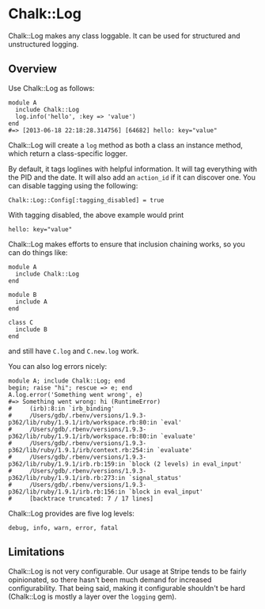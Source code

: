 # Chalk::Log

Chalk::Log makes any class loggable. It can be used for structured
and unstructured logging.

## Overview

Use Chalk::Log as follows:

    module A
      include Chalk::Log
      log.info('hello', :key => 'value')
    end
    #=> [2013-06-18 22:18:28.314756] [64682] hello: key="value"

Chalk::Log will create a `log` method as both a class an instance
method, which return a class-specific logger.

By default, it tags loglines with helpful information. It will tag everything with the PID and the date. It will also add an `action_id` if it can discover one. You can disable
tagging using the following:

    Chalk::Log::Config[:tagging_disabled] = true

With tagging disabled, the above example would print 

    hello: key="value"

Chalk::Log makes efforts to ensure that inclusion chaining works, so you
can do things like:

    module A
      include Chalk::Log
    end

    module B
      include A
    end

    class C
      include B
    end

and still have `C.log` and `C.new.log` work.

You can also log errors nicely:

    module A; include Chalk::Log; end
    begin; raise "hi"; rescue => e; end
    A.log.error('Something went wrong', e)
    #=> Something went wrong: hi (RuntimeError)
    #     (irb):8:in `irb_binding'
    #     /Users/gdb/.rbenv/versions/1.9.3-p362/lib/ruby/1.9.1/irb/workspace.rb:80:in `eval'
    #     /Users/gdb/.rbenv/versions/1.9.3-p362/lib/ruby/1.9.1/irb/workspace.rb:80:in `evaluate'
    #     /Users/gdb/.rbenv/versions/1.9.3-p362/lib/ruby/1.9.1/irb/context.rb:254:in `evaluate'
    #     /Users/gdb/.rbenv/versions/1.9.3-p362/lib/ruby/1.9.1/irb.rb:159:in `block (2 levels) in eval_input'
    #     /Users/gdb/.rbenv/versions/1.9.3-p362/lib/ruby/1.9.1/irb.rb:273:in `signal_status'
    #     /Users/gdb/.rbenv/versions/1.9.3-p362/lib/ruby/1.9.1/irb.rb:156:in `block in eval_input'
    #     [backtrace truncated: 7 / 17 lines]

Chalk::Log provides are five log levels:

    debug, info, warn, error, fatal

## Limitations

Chalk::Log is not very configurable. Our usage at Stripe tends to
be fairly opinionated, so there hasn't been much demand for increased
configurability. That being said, making it configurable shouldn't be
hard (Chalk::Log is mostly a layer over the `logging` gem).
